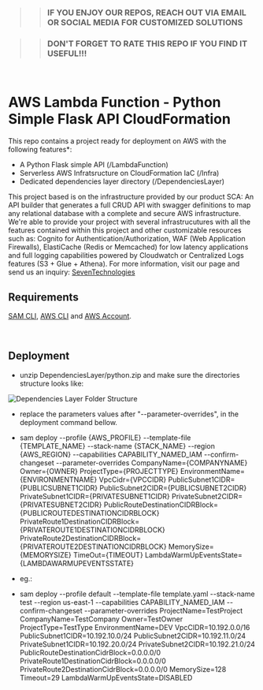 >> ### IF YOU ENJOY OUR REPOS, REACH OUT VIA EMAIL OR SOCIAL MEDIA FOR CUSTOMIZED SOLUTIONS 

>> ### DON'T FORGET TO RATE THIS REPO IF YOU FIND IT USEFUL!!!

<br/>

# AWS Lambda Function - Python Simple Flask API CloudFormation
This repo contains a project ready for deployment on AWS with the following features*:
 - A Python Flask simple API (/LambdaFunction)
 - Serverless AWS Infratsructure on CloudFormation IaC (/Infra)
 - Dedicated dependencies layer directory (/DependenciesLayer)

This project based is on the infrastructure provided by our product SCA: An API builder that generates a full CRUD API with swagger definitions to map any relational database with a complete and secure AWS infrastructure. We're able to provide your project with several infrastrucutures with all the features contained within this project and other customizable resources such as: Cognito for Authentication/Authorization, WAF (Web Application Firewalls), ElastiCache (Redis or Memcached) for low latency applications and full logging capabilities powered by Cloudwatch or Centralized Logs features (S3 + Glue + Athena).
For more information, visit our page and send us an inquiry: [SevenTechnologies](https://seventechnologies.cloud/)

## Requirements
[SAM CLI](https://docs.aws.amazon.com/serverless-application-model/latest/developerguide/serverless-sam-cli-install.html), [AWS CLI](https://docs.aws.amazon.com/cli/latest/userguide/getting-started-install.html) and [AWS Account](https://docs.aws.amazon.com/accounts/latest/reference/manage-acct-creating.html).

</br>

## Deployment
* unzip DependenciesLayer/python.zip and make sure the directories structure looks like:
 
![Dependencies Layer Folder Structure](https://user-images.githubusercontent.com/106110465/181619678-54685dc8-6f5a-4db8-98f2-b7513f19be31.JPG)
* replace the parameters values after "--parameter-overrides", in the deployment command bellow. 
* sam deploy --profile {AWS_PROFILE} --template-file {TEMPLATE_NAME} --stack-name {STACK_NAME} --region {AWS_REGION} --capabilities CAPABILITY_NAMED_IAM --confirm-changeset --parameter-overrides CompanyName={COMPANYNAME} Owner={OWNER} ProjectType={PROJECTTYPE} EnvironmentName={ENVIRONMENTNAME} VpcCidr={VPCCIDR} PublicSubnet1CIDR={PUBLICSUBNET1CIDR} PublicSubnet2CIDR={PUBLICSUBNET2CIDR} PrivateSubnet1CIDR={PRIVATESUBNET1CIDR} PrivateSubnet2CIDR={PRIVATESUBNET2CIDR} PublicRouteDestinationCIDRBlock={PUBLICROUTEDESTINATIONCIDRBLOCK} PrivateRoute1DestinationCIDRBlock={PRIVATEROUTE1DESTINATIONCIDRBLOCK} PrivateRoute2DestinationCIDRBlock={PRIVATEROUTE2DESTINATIONCIDRBLOCK} MemorySize={MEMORYSIZE} TimeOut={TIMEOUT} LambdaWarmUpEventsState={LAMBDAWARMUPEVENTSSTATE}

* eg.:
* sam deploy --profile default --template-file template.yaml --stack-name test --region us-east-1 --capabilities CAPABILITY_NAMED_IAM --confirm-changeset --parameter-overrides ProjectName=TestProject CompanyName=TestCompany Owner=TestOwner ProjectType=TestType EnvironmentName=DEV VpcCIDR=10.192.0.0/16 PublicSubnet1CIDR=10.192.10.0/24 PublicSubnet2CIDR=10.192.11.0/24 PrivateSubnet1CIDR=10.192.20.0/24 PrivateSubnet2CIDR=10.192.21.0/24 PublicRouteDestinationCidrBlock=0.0.0.0/0 PrivateRoute1DestinationCidrBlock=0.0.0.0/0 PrivateRoute2DestinationCidrBlock=0.0.0.0/0 MemorySize=128 Timeout=29 LambdaWarmUpEventsState=DISABLED


